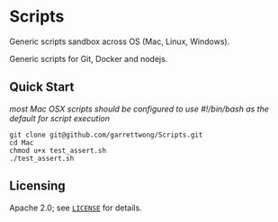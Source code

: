 # Scripts

Generic scripts sandbox across OS (Mac, Linux, Windows).

Generic scripts for Git, Docker and nodejs.

## Quick Start

_most Mac OSX scripts should be configured to use #!/bin/bash as the default for script execution_

```
git clone git@github.com/garrettwong/Scripts.git
cd Mac
chmod u+x test_assert.sh
./test_assert.sh
```

## Licensing

Apache 2.0; see [`LICENSE`](LICENSE) for details.
